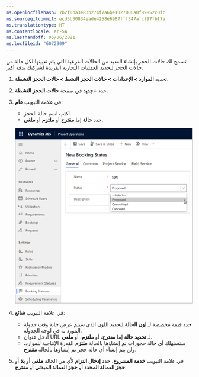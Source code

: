 ```yaml
---
ms.openlocfilehash: 7b2f0ba3e83b274f7a6be1027006a0f89852c0fc
ms.sourcegitcommit: ecd5b30834eade4258e6987fff347afcf97fbf7a
ms.translationtype: HT
ms.contentlocale: ar-SA
ms.lasthandoff: 05/06/2021
ms.locfileid: "6072909"
---
```

تسمح لك حالات الحجز بإنشاء العديد من الحالات الفرعية التي يتم تعيينها لكل حالة من حالات الحجز لتحديد العمليات التجارية الفريدة لشركتك بدقة أكبر.

1.  تحديد **الموارد > الإعدادات > حالات الحجز النشط > حالات الحجز النشطة**.

2.  حدد **+جديد** في صفحة **حالات الحجز النشطة**.

3.  في علامة التبويب **عام**: 
    - اكتب اسم حالة الحجز.
    - حدد **حالة** إما **مقترح** أو **ملتزم** أو **ملغى**.

    ![لقطة شاشة لصفحة حالة المهمة في .](../media/new-booking-status-ss.png)
    
4.  في علامة التبويب **شائع**:
    - حدد قيمة مخصصة لـ **لون الحالة** لتحديد اللون الذي سيتم عرض خانة وقت جدولة المورد به في لوحة الجدولة.
    - أدخل عنوان URL لـ **تحديد حالة** إما **مقترح**، أو **ملتزم**، أو **ملغى**.
    - ستستهلك أي حالة حجوزات تم إنشاؤها بالحالة **ملتزم** القدرة الإنتاجية للموارد، ولن يتم إنشاء أي حالة حجز تم إنشاؤها بالحالة **مقترح**.

5.  في علامة التبويب **خدمة المشروع**، حدد **إدخال التزام** لأي من الحالة **ملغى** أو **بلا** أو **حجز العمالة المحدد** أو **حجز العمالة المبدئي** أو **مقترح**.



